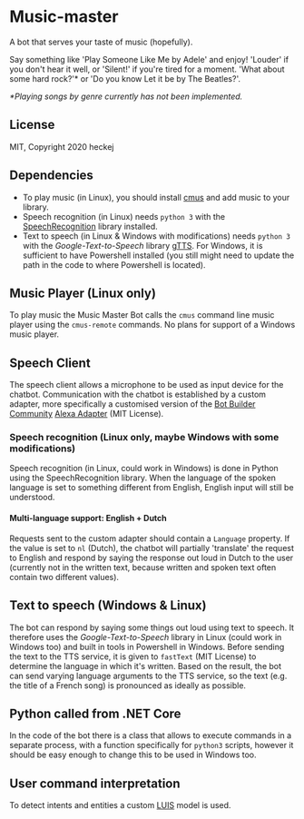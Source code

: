 # Music-master
A bot that serves your taste of music (hopefully).

Say something like 'Play Someone Like Me by Adele' and enjoy! 'Louder' if you don't hear it well, or 'Silent!' if you're tired for a moment. 'What about some hard rock?'* or 'Do you know Let it be by The Beatles?'.

_*Playing songs by genre currently has not been implemented._

## License
MIT, Copyright 2020 heckej

## Dependencies
* To play music (in Linux), you should install [cmus](https://cmus.github.io/) and add music to your library.
* Speech recognition (in Linux) needs `python 3` with the [SpeechRecognition](https://pypi.org/project/SpeechRecognition/) library installed.
* Text to speech (in Linux & Windows with modifications) needs `python 3` with the _Google-Text-to-Speech_ library [gTTS](https://pypi.org/project/gTTS/). For Windows, it is sufficient to have Powershell installed (you still might need to update the path in the code to where Powershell is located).

## Music Player (Linux only)
To play music the Music Master Bot calls the `cmus` command line music player using the `cmus-remote` commands. No plans for support of a Windows music player.

## Speech Client
The speech client allows a microphone to be used as input device for the chatbot. Communication with the chatbot is established by a custom adapter, more specifically a customised version of the [Bot Builder Community](https://github.com/BotBuilderCommunity/botbuilder-community-dotnet) [Alexa Adapter](https://github.com/BotBuilderCommunity/botbuilder-community-dotnet/tree/develop/libraries/Bot.Builder.Community.Adapters.Alexa) (MIT License).

### Speech recognition (Linux only, maybe Windows with some modifications)
Speech recognition (in Linux, could work in Windows) is done in Python using the SpeechRecognition library. When the language of the spoken language is set to something different from English, English input will still be understood.
#### Multi-language support: English + Dutch
Requests sent to the custom adapter should contain a `Language` property. If the value is set to `nl` (Dutch), the chatbot will partially 'translate' the request to English and respond by saying the response out loud in Dutch to the user (currently not in the written text, because written and spoken text often contain two different values).

## Text to speech (Windows & Linux)
The bot can respond by saying some things out loud using text to speech. It therefore uses the _Google-Text-to-Speech_ library in Linux (could work in Windows too) and built in tools in Powershell in Windows. Before sending the text to the TTS service, it is given to `fastText` (MIT License) to determine the language in which it's written. Based on the result, the bot can send varying language arguments to the TTS service, so the text (e.g. the title of a French song) is pronounced as ideally as possible.

## Python called from .NET Core
In the code of the bot there is a class that allows to execute commands in a separate process, with a function specifically for `python3` scripts, however it should be easy enough to change this to be used in Windows too.

## User command interpretation
To detect intents and entities a custom [LUIS](https://luis.ai) model is used.
